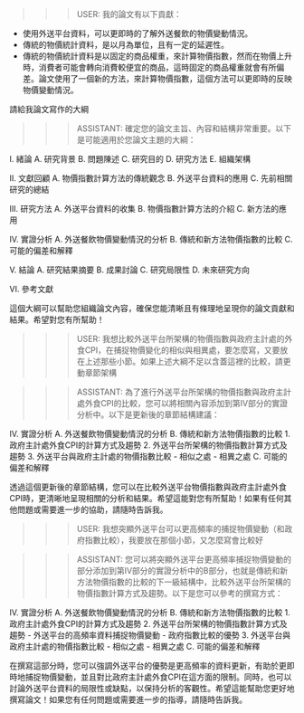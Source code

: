 
>>> USER:
我的論文有以下貢獻：  
- 使用外送平台資料，可以更即時的了解外送餐飲的物價變動情況。  
- 傳統的物價統計資料，是以月為單位，且有一定的延遲性。  
- 傳統的物價統計資料是以固定的商品權重，來計算物價指數，然而在物價上升時，消費者可能會轉向消費較便宜的商品，這時固定的商品權重就會有所偏差。論文使用了一個新的方法，來計算物價指數，這個方法可以更即時的反映物價變動情況。  

請給我論文寫作的大綱

>>> ASSISTANT:
確定您的論文主旨、內容和結構非常重要。以下是可能適用於您論文主題的大綱：

I. 緒論
   A. 研究背景
   B. 問題陳述
   C. 研究目的
   D. 研究方法
   E. 組織架構

II. 文獻回顧
   A. 物價指數計算方法的傳統觀念
   B. 外送平台資料的應用
   C. 先前相關研究的總結

III. 研究方法
   A. 外送平台資料的收集
   B. 物價指數計算方法的介紹
   C. 新方法的應用

IV. 實證分析
   A. 外送餐飲物價變動情況的分析
   B. 傳統和新方法物價指數的比較
   C. 可能的偏差和解釋

V. 結論
   A. 研究結果摘要
   B. 成果討論
   C. 研究局限性
   D. 未來研究方向

VI. 參考文獻

這個大綱可以幫助您組織論文內容，確保您能清晰且有條理地呈現你的論文貢獻和結果。希望對您有所幫助！

>>> USER:
我想比較外送平台所架構的物價指數與政府主計處的外食CPI，在捕捉物價變化的相似與相異處，要怎麼寫，又要放在上述那些小節。如果上述大綱不足以含蓋這裡的比較，請更動章節架構

>>> ASSISTANT:
為了進行外送平台所架構的物價指數與政府主計處外食CPI的比較，您可以將相關內容添加到第IV部分的實證分析中。以下是更新後的章節結構建議：

IV. 實證分析
   A. 外送餐飲物價變動情況的分析
   B. 傳統和新方法物價指數的比較
        1. 政府主計處外食CPI的計算方式及趨勢
        2. 外送平台所架構的物價指數計算方式及趨勢
        3. 外送平台與政府主計處的物價指數比較
            - 相似之處
            - 相異之處
   C. 可能的偏差和解釋

透過這個更新後的章節結構，您可以在比較外送平台物價指數與政府主計處外食CPI時，更清晰地呈現相關的分析和結果。希望這能對您有所幫助！如果有任何其他問題或需要進一步的協助，請隨時告訴我。

>>> USER:
我想突顯外送平台可以更高頻率的捕捉物價變動（和政府指數比較），我要放在那個小節，又怎麼寫會比較好

>>> ASSISTANT:
您可以將突顯外送平台更高頻率捕捉物價變動的部分添加到第IV部分的實證分析中的B部分，也就是傳統和新方法物價指數的比較的下一級結構中，比較外送平台所架構的物價指數計算方式及趨勢。以下是您可以參考的撰寫方式：

IV. 實證分析
   A. 外送餐飲物價變動情況的分析
   B. 傳統和新方法物價指數的比較
        1. 政府主計處外食CPI的計算方式及趨勢
        2. 外送平台所架構的物價指數計算方式及趨勢
            - 外送平台的高頻率資料捕捉物價變動
            - 政府指數比較的優勢
        3. 外送平台與政府主計處的物價指數比較
            - 相似之處
            - 相異之處
   C. 可能的偏差和解釋

在撰寫這部分時，您可以強調外送平台的優勢是更高頻率的資料更新，有助於更即時地捕捉物價變動，並且對比政府主計處外食CPI在這方面的限制。同時，也可以討論外送平台資料的局限性或缺點，以保持分析的客觀性。希望這能幫助您更好地撰寫論文！如果您有任何問題或需要進一步的指導，請隨時告訴我。